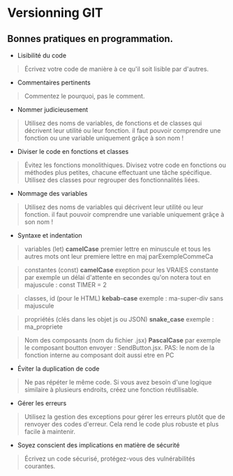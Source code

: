[//]: <> (https://stackedit.io/app#)
# Versionning GIT


## Bonnes pratiques en programmation.
- Lisibilité du code
> Écrivez votre code de manière à ce qu'il soit lisible par d'autres.
- Commentaires pertinents
> Commentez le pourquoi, pas le comment.
- Nommer judicieusement
> Utilisez des noms de variables, de fonctions et de classes qui décrivent leur utilité ou leur fonction. il faut pouvoir comprendre une fonction ou une variable uniquement grâçe à son nom !
- Diviser le code en fonctions et classes 
>Évitez les fonctions monolithiques. Divisez votre code en fonctions ou méthodes plus petites, chacune effectuant une tâche spécifique. Utilisez des classes pour regrouper des fonctionnalités liées.
- Nommage des variables
> Utilisez des noms de variables qui décrivent leur utilité ou leur fonction. il faut pouvoir comprendre une variable uniquement grâçe à son nom !
- Syntaxe et indentation
>variables (let)	**camelCase** 	premier lettre en minuscule et tous les autres mots ont leur premiere lettre en maj parExempleCommeCa

>constantes (const)	**camelCase** 	exeption pour les VRAIES constante par exemple un délai d'attente en secondes qu'on notera tout en majuscule : const TIMER = 2

>classes, id (pour le HTML)	**kebab-case**	exemple : ma-super-div sans majuscule

>propriétés (clés dans les objet js ou JSON)	**snake_case**	exemple : ma_propriete

>Nom des composants (nom du fichier .jsx)	**PascalCase**	par exemple le composant boutton envoyer : SendButton.jsx.     PAS: le nom de la fonction interne au composant doit aussi etre en PC
- Éviter la duplication de code
> Ne pas répéter le même code. Si vous avez besoin d'une logique similaire à plusieurs endroits, créez une fonction réutilisable.
- Gérer les erreurs
> Utilisez la gestion des exceptions pour gérer les erreurs plutôt que de renvoyer des codes d'erreur. Cela rend le code plus robuste et plus facile à maintenir.
- Soyez conscient des implications en matière de sécurité 
> Écrivez un code sécurisé, protégez-vous des vulnérabilités courantes.
